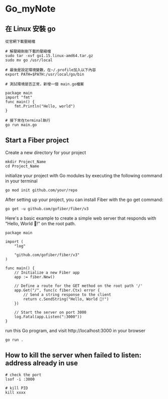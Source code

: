 # Go_myNote

## 在 Linux 安裝 go
```
從官網下載壓縮檔

# 解壓縮剛剛下載的壓縮檔
sudo tar -xvf go1.15.linux-amd64.tar.gz
sudo mv go /usr/local

# 最後是設定環境變數，在~/.profile加入以下內容
export PATH=$PATH:/usr/local/go/bin

# 測試環境是否正常，新增一個 main.go檔案 

package main
import "fmt"
func main() {
	fmt.Println("Hello, world")
}

# 接下來在terminal執行
go run main.go

```

## Start a Fiber project

Create a new directory for your project
```
mkdir Project_Name
cd Project_Name
```

initialize your project with Go modules by executing the following command in your terminal
```
go mod init github.com/your/repo
```

After setting up your project, you can install Fiber with the go get command:
```
go get -u github.com/gofiber/fiber/v3
```

Here's a basic example to create a simple web server that responds with "Hello, World 👋!" on the root path.
```
package main

import (
    "log"

    "github.com/gofiber/fiber/v3"
)

func main() {
    // Initialize a new Fiber app
    app := fiber.New()

    // Define a route for the GET method on the root path '/'
    app.Get("/", func(c fiber.Ctx) error {
        // Send a string response to the client
        return c.SendString("Hello, World 👋!")
    })

    // Start the server on port 3000
    log.Fatal(app.Listen(":3000"))
}
```
run this Go program, and visit http://localhost:3000 in your browser
```
go run .
```

## How to kill the server when failed to listen: address already in use
```
# check the port
lsof -i :3000

# kill PID
kill xxxx
```


